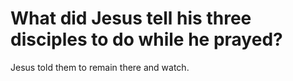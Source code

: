 # What did Jesus tell his three disciples to do while he prayed?

Jesus told them to remain there and watch.
